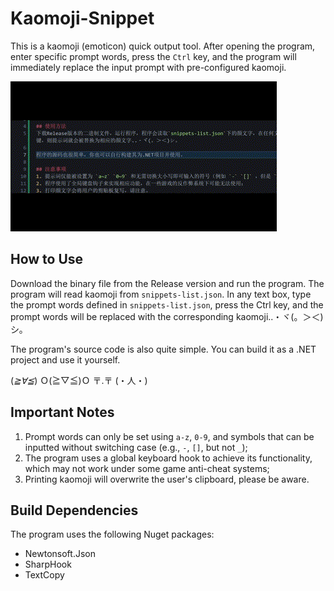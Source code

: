 # Kaomoji-Snippet

This is a kaomoji (emoticon) quick output tool. After opening the program, enter specific prompt words, press the `Ctrl` key, and the program will immediately replace the input prompt with pre-configured kaomoji.

![Sample Usage](sample-use.gif)

## How to Use
Download the binary file from the Release version and run the program. The program will read kaomoji from `snippets-list.json`. In any text box, type the prompt words defined in `snippets-list.json`, press the Ctrl key, and the prompt words will be replaced with the corresponding kaomoji..・ヾ(。＞＜)シ。

The program's source code is also quite simple. You can build it as a .NET project and use it yourself.

(*≧∀≦*) Ｏ(≧▽≦)Ｏ 〒.〒 (・人・)

## Important Notes
1. Prompt words can only be set using `a-z`, `0-9`, and symbols that can be inputted without switching case (e.g., `-`, `[]`, but not `_`);
2. The program uses a global keyboard hook to achieve its functionality, which may not work under some game anti-cheat systems;
3. Printing kaomoji will overwrite the user's clipboard, please be aware.

## Build Dependencies
The program uses the following Nuget packages:
- Newtonsoft.Json
- SharpHook
- TextCopy